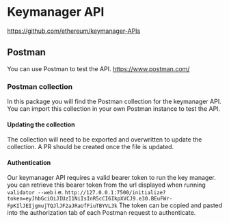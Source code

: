 # Keymanager API

https://github.com/ethereum/keymanager-APIs

## Postman

You can use Postman to test the API. https://www.postman.com/

### Postman collection

In this package you will find the Postman collection for the keymanager API. 
You can import this collection in your own Postman instance to test the API.

#### Updating the collection

The collection will need to be exported and overwritten to update the collection. A PR should be created once the file
is updated.

#### Authentication

Our keymanager API requires a valid bearer token to run the key manager. you can retrieve this bearer token from the url
displayed when running `validator --web`
i.e. `http://127.0.0.1:7500/initialize?token=eyJhbGciOiJIUzI1NiIsInR5cCI6IkpXVCJ9.e30.BEuFWr-FpKIlJEIjgmujTQJlJF2aJRaUfFiuTBYVL3k`
The token can be copied and pasted into the authorization tab of each Postman request to authenticate.

